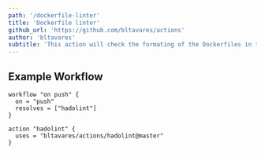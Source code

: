 ```yaml
---
path: '/dockerfile-linter'
title: 'Dockerfile linter'
github_url: 'https://github.com/bltavares/actions'
author: 'bltavares'
subtitle: 'This action will check the formating of the Dockerfiles in the project, using hadolint'
---
```


## Example Workflow

```
workflow "on push" {
  on = "push"
  resolves = ["hadolint"]
}

action "hadolint" {
  uses = "bltavares/actions/hadolint@master"
}
```
